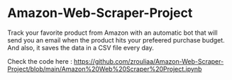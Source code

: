 # Amazon-Web-Scraper-Project

Track your favorite product from Amazon with an automatic bot that will send you an email when the product hits your prefeered purchase budget. And also, it saves the data in a CSV file every day.

Check the code here : https://github.com/zrouliaa/Amazon-Web-Scraper-Project/blob/main/Amazon%20Web%20Scraper%20Project.ipynb
